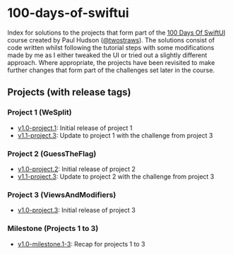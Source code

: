 # 100-days-of-swiftui

Index for solutions to the projects that form part of the [100 Days Of SwiftUI](https://www.hackingwithswift.com/100/swiftui/) course created by Paul Hudson ([@twostraws](https://github.com/twostraws)). The solutions consist of code written whilst following the tutorial steps with some modifications made by me as I either tweaked the UI or tried out a slightly different approach. Where appropriate, the projects have been revisited to make further changes that form part of the challenges set later in the course.

## Projects (with release tags)

### Project 1 (WeSplit)

- [v1.0-project.1](https://github.com/bgilmour/project01-100days-WeSplit/tree/v1.0-project.1): Initial release of project 1
- [v1.1-project.3](https://github.com/bgilmour/project01-100days-WeSplit/tree/v1.1-project.3): Update to project 1 with the challenge from project 3

### Project 2 (GuessTheFlag)

- [v1.0-project.2](https://github.com/bgilmour/project02-100days-GuessTheFlag/tree/v1.0-project.2): Initial release of project 2
- [v1.1-project.3](https://github.com/bgilmour/project02-100days-GuessTheFlag/tree/v1.1-project.3): Update to project 2 with the challenge from project 3

### Project 3 (ViewsAndModifiers)

- [v1.0-project.3](https://github.com/bgilmour/project03-100days-ViewsAndModifiers/tree/v1.0-project.3): Initial release of project 3

### Milestone (Projects 1 to 3)

- [v1.0-milestone.1-3](https://github.com/bgilmour/milestone1to3-100days-Recap/tree/v1.0-milestone.1-3/Milestone1to3): Recap for projects 1 to 3

